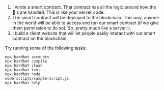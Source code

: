 1. I wrote a smart contract. That contract has all the logic around how the 👋 s are handled. This is like your server code.
2. The smart contract will be deployed to the blockchain. This way, anyone in the world will be able to access and run our smart contract (if we give them permission to do so). So, pretty much like a server :).
3. I build a client website that will let people easily interact with our smart contract on the blockchain.

Try running some of the following tasks:

```shell
npx hardhat accounts
npx hardhat compile
npx hardhat clean
npx hardhat test
npx hardhat node
node scripts/sample-script.js
npx hardhat help
```
